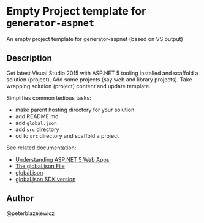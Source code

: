 # Empty Project template for `generator-aspnet`

An empty project template for generator-aspnet (based on VS output)

## Description

Get latest Visual Studio 2015 with ASP.NET 5 tooling installed and scaffold a solution (project). Add some projects (say web and library projects). Take wrapping solution (project) content and update template.

Simplifies common tedious tasks:
- make parent hosting directory for your solution
- add README.md
- add `global.json`
- add `src` directory
- cd to `src` directory and scaffold a project

See related documentation:
* [Understanding ASP.NET 5 Web Apps](https://docs.asp.net/en/latest/conceptual-overview/understanding-aspnet5-apps.html?highlight=project#asp-net-project-structure)
* [The global.json File](https://docs.asp.net/en/latest/conceptual-overview/understanding-aspnet5-apps.html?highlight=project#the-global-json-file)
* [global.json](https://github.com/aspnet/Home/wiki/Package-Locations#globaljson)
* [global.json SDK version](https://github.com/aspnet/Home/wiki/DesignNote-19th-Jan-2015#globaljson-sdk-version)

## Author
@peterblazejewicz
